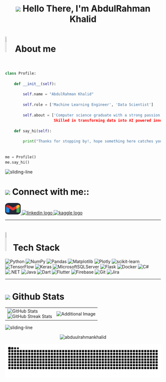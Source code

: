 
<h1 align="center"> <img src="https://media.giphy.com/media/hvRJCLFzcasrR4ia7z/giphy.gif" width="30px"/> Hello There, I'm AbdulRahman Khalid</h2>

<!-- <h3 align="center">Computer science graduate with a strong passion for data science and machine learning,
  
 Skilled in transforming data into AI-powered innovative applications and practical solutions.</h3>
 -->

# <img src = "https://i.pinimg.com/originals/3f/7e/4e/3f7e4eff7c96e9fe4b8b4b1ff3f7bdb5.gif" width = 5%, height = 50> About me


```python


class Profile:

    def __init__(self):

        self.name = "AbdulRahman Khalid"

        self.role = ['Machine Learning Engineer', 'Data Scientist']

        self.about = ['Computer science graduate with a strong passion for data science and machine learning,
                      Skilled in transforming data into AI powered innovative applications and practical solutions.']

    def say_hi(self):

        print("Thanks for stopping by!, hope something here catches your eye.")


me = Profile()
me.say_hi()

```
![sliding-line](https://github.com/user-attachments/assets/5078e31f-c8b3-4289-ab0c-9fe331433c9f)

# <img src="https://github.com/user-attachments/assets/289b3d26-2552-4cce-b183-2f5ab57ee2b6" width="35"><b> Connect with me:: </b>

<div align="left">
  <a href="abduulrahmankhalid@gmail.com" target="_blank">
    <img src="https://github.com/tandpfun/skill-icons/blob/main/icons/Gmail-Dark.svg" width="50" height="37" alt="linkedin logo"/>
  </a>
  <a href="https://www.linkedin.com/in/abduulrahmankhalid/" target="_blank">
    <img src="https://raw.githubusercontent.com/maurodesouza/profile-readme-generator/master/src/assets/icons/social/linkedin/default.svg" width="47" height="35" alt="linkedin logo"/>
  </a>
  <a href="https://kaggle.com/abduulrahmankhalid" target="blank"><img src="https://raw.githubusercontent.com/rahuldkjain/github-profile-readme-generator/master/src/images/icons/Social/kaggle.svg" alt="kaggle logo" height="35" width="45" />
  </a>
</div>

---

# <img src="https://media4.giphy.com/media/dMLmQfCO7lCA2gX3tw/giphy.gif?cid=ecf05e47ak6mwfu812269zzr8ydv529109qzpb8rszwnja9e&rid=giphy.gif&ct=s" width=5%, height = 60>Tech Stack

![Python](https://img.shields.io/badge/python-3670A0?style=flat&logo=python&logoColor=ffdd54) ![NumPy](https://img.shields.io/badge/numpy-%23013243.svg?style=flat&logo=numpy&logoColor=white) ![Pandas](https://img.shields.io/badge/pandas-%23150458.svg?style=flat&logo=pandas&logoColor=white) ![Matplotlib](https://img.shields.io/badge/Matplotlib-%23ffffff.svg?style=flat&logo=Matplotlib&logoColor=white) ![Plotly](https://img.shields.io/badge/Plotly-%233F4F75.svg?style=flat&logo=plotly&logoColor=white) ![scikit-learn](https://img.shields.io/badge/scikit--learn-%23F7931E.svg?style=flat&logo=scikit-learn&logoColor=white) ![TensorFlow](https://img.shields.io/badge/TensorFlow-%23FF6F00.svg?style=flat&logo=TensorFlow&logoColor=white) ![Keras](https://img.shields.io/badge/Keras-%23D00000.svg?style=flat&logo=Keras&logoColor=white) ![MicrosoftSQLServer](https://img.shields.io/badge/Microsoft%20SQL%20Sever-CC2927?style=flat&logo=microsoft%20sql%20server&logoColor=white) ![Flask](https://img.shields.io/badge/flask-%23000.svg?style=flat&logo=Flask&logoColor=white) ![Docker](https://img.shields.io/badge/docker-%230db7ed.svg?style=flat&logo=Docker&logoColor=white) ![C#](https://img.shields.io/badge/C%23-239120?style=flat&logo=C-Sharp&logoColor=white) ![.NET](https://img.shields.io/badge/.NET-5C2D91.svg?style=flat&logo=.net&logoColor=white) ![Java](https://img.shields.io/badge/Java-ED8B00?style=flat&logo=openjdk&logoColor=white) ![Dart](https://img.shields.io/badge/Dart-0175C2?style=fla&logo=dart&logoColor=white) ![Flutter](https://img.shields.io/badge/Flutter-02569B?style=flat&logo=flutter&logoColor=white) ![Firebase](https://img.shields.io/badge/Firebase-039BE5?style=flat&logo=Firebase&logoColor=white) ![Git](https://img.shields.io/badge/GIT-E44C30?style=flat&logo=git&logoColor=white) ![Jira](https://img.shields.io/badge/Jira-0052CC.svg?style=flat&logo=Jira&logoColor=white)

----

# <img src="https://github.com/user-attachments/assets/15159c1b-48e5-4671-80c8-6e0e7b4bcd3f" width="50"><b> Github Stats </b>

<table>
  <tr>
    <td>
      <img src="https://github-readme-stats-sigma-five.vercel.app/api?username=abduulrahmankhalid&theme=material-palenight&hide_border=true&include_all_commits=true&count_private=true" alt="GitHub Stats"><br>
      <img src="https://github-readme-streak-stats.herokuapp.com/?user=abduulrahmankhalid&theme=material-palenight&hide_border=true" alt="GitHub Streak Stats"><br>
    </td>
    <td>
      <img src="https://github.com/user-attachments/assets/b8903e9e-06a7-48c7-94ba-44ad8549a913" width="350" alt="Additional Image">
    </td>
  </tr>
</table>

<!-- 
![](https://github-readme-stats-sigma-five.vercel.app/api/top-langs/?username=abduulrahmankhalid&theme=material-palenight&hide_border=true&include_all_commits=true&count_private=true&layout=compact)
-->

![sliding-line](https://github.com/user-attachments/assets/5078e31f-c8b3-4289-ab0c-9fe331433c9f)

<div align="center">
<!--   <img src="https://visitcount.itsvg.in/api?id=abduulrahmankhalid&icon=8&color=6"  /> -->
  <p align="center"> <img src="https://komarev.com/ghpvc/?username=abduulrahmankhalid&label=Profile%20Views&color=800080&style=flat&logo" alt="abduulrahmankhalid" /> </p>
  <img src="https://github.com/abduulrahmankhalid/abduulrahmankhalid/blob/output/github-contribution-grid-snake-dark.svg?palette=github-dark"/>
</div>

